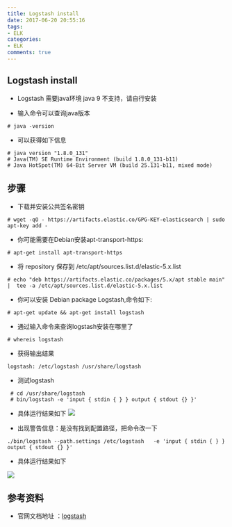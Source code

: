 ```yaml
---
title: Logstash install
date: 2017-06-20 20:55:16
tags: 
- ELK
categories: 
- ELK
comments: true
---
```


## Logstash install

* Logstash 需要java环境  java 9 不支持，请自行安装

* 输入命令可以查询java版本

```shell
# java -version
```

* 可以获得如下信息

```shell
# java version "1.8.0_131"
# Java(TM) SE Runtime Environment (build 1.8.0_131-b11)
# Java HotSpot(TM) 64-Bit Server VM (build 25.131-b11, mixed mode)
```

<!--more-->

## 步骤
* 下载并安装公共签名密钥
 
```shell
# wget -qO - https://artifacts.elastic.co/GPG-KEY-elasticsearch | sudo apt-key add -
```
 
* 你可能需要在Debian安装apt-transport-https:
 
```shell
# apt-get install apt-transport-https
```
 
* 将 repository 保存到 /etc/apt/sources.list.d/elastic-5.x.list
 
```shell
# echo "deb https://artifacts.elastic.co/packages/5.x/apt stable main" |  tee -a /etc/apt/sources.list.d/elastic-5.x.list
```

* 你可以安装 Debian package Logstash,命令如下:

```shell
# apt-get update && apt-get install logstash
```

* 通过输入命令来查询logstash安装在哪里了
```shell
# whereis logstash
```

* 获得输出结果
```shell
logstash: /etc/logstash /usr/share/logstash
```

* 测试logstash
```shell 
 # cd /usr/share/logstash
 # bin/logstash -e 'input { stdin { } } output { stdout {} }'
```

* 具体运行结果如下
![](http://ww1.sinaimg.cn/large/87028554gy1fgtriugdntj211b05s0ta.jpg)
 
* 出现警告信息：是没有找到配置路径，把命令改一下

```shell 
./bin/logstash --path.settings /etc/logstash   -e 'input { stdin { } } output { stdout {} }'
```

* 具体运行结果如下

![](http://ww1.sinaimg.cn/large/87028554gy1fgtsl5y5rhj20t202ft8o.jpg)

## 参考资料
* 官网文档地址 ：[logstash](https://www.elastic.co/guide/en/logstash/current/installing-logstash.html#package-repositories)


